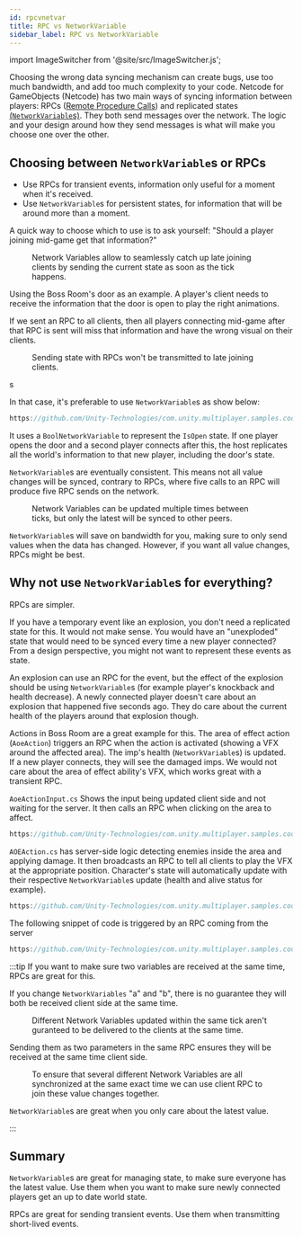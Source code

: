 ```yaml
---
id: rpcvnetvar
title: RPC vs NetworkVariable
sidebar_label: RPC vs NetworkVariable
---
```

import ImageSwitcher from '@site/src/ImageSwitcher.js';

Choosing the wrong data syncing mechanism can create bugs, use too much bandwidth, and add too much complexity to your code.
Netcode for GameObjects (Netcode) has two main ways of syncing information between players: RPCs ([Remote Procedure Calls](../advanced-topics/messaging-system.md)) and replicated states [(`NetworkVariable`s)](../basics/networkvariable). They both send messages over the network. The logic and your design around how they send messages is what will make you choose one over the other.

## Choosing between `NetworkVariable`s or RPCs

- Use RPCs for transient events, information only useful for a  moment when it's received.
- Use `NetworkVariable`s for persistent states, for information that will be around more than a moment.

A quick way to choose which to use is to ask yourself: "Should a player joining mid-game get that information?"

<figure>
<ImageSwitcher
lightImageSrc="/sequence_diagrams/NetworkVariable/NetworkVariables_LateJoinClient.png?text=LightMode"
darkImageSrc="/sequence_diagrams/NetworkVariable/NetworkVariables_LateJoinClient_Dark.png?text=DarkMode"/>
<figcaption>Network Variables allow to seamlessly catch up late joining clients by sending the current state as soon as the tick happens.</figcaption>
</figure>

Using the Boss Room's door as an example. A player's client needs to receive the information that the door is open to play the right animations.

If we sent an RPC to all clients, then all players connecting mid-game after that RPC is sent will miss that information and have the wrong visual on their clients.

<figure>
<ImageSwitcher
lightImageSrc="/sequence_diagrams/NetworkVariableVSRPCs/RPCsLateJoin.png?text=LightMode"
darkImageSrc="/sequence_diagrams/NetworkVariableVSRPCs/RPCsLateJoin_Dark.png?text=DarkMode"/>
<figcaption>Sending state with RPCs won't be transmitted to late joining clients.</figcaption>
</figure>
s

In that case, it's preferable to use `NetworkVariable`s as show below:

```csharp reference
https://github.com/Unity-Technologies/com.unity.multiplayer.samples.coop/blob/v2.2.0/Assets/Scripts/Gameplay/GameplayObjects/SwitchedDoor.cs#L10-L26
```

It uses a `BoolNetworkVariable` to represent the `IsOpen` state. If one player opens the door and a second player connects after this, the host replicates all the world's information to that new player, including the door's state.

`NetworkVariable`s are eventually consistent. This means not all value changes will be synced, contrary to RPCs, where five calls to an RPC will produce five RPC sends on the network.

<figure>
<ImageSwitcher
lightImageSrc="/sequence_diagrams/NetworkVariable/NetworkVariables.png?text=LightMode"
darkImageSrc="/sequence_diagrams/NetworkVariable/NetworkVariables_Dark.png?text=DarkMode"/>
<figcaption>Network Variables can be updated multiple times between ticks, but only the latest will be synced to other peers.</figcaption>
</figure>

`NetworkVariable`s will save on bandwidth for you, making sure to only send values when the data has changed. However, if you want all value changes, RPCs might be best.

## Why not use `NetworkVariable`s for everything?

RPCs are simpler.

If you have a temporary event like an explosion, you don't need a replicated state for this. It would not make sense. You would have an "unexploded" state that would need to be synced every time a new player connected? From a design perspective, you might not want to represent these events as state.

An explosion can use an RPC for the event, but the effect of the explosion should be using `NetworkVariable`s (for example player's knockback and health decrease). A newly connected player doesn't care about an explosion that happened five seconds ago. They do care about the current health of the players around that explosion though.

Actions in Boss Room are a great example for this. The area of effect action (`AoeAction`) triggers an RPC when the action is activated (showing a VFX around the affected area). The imp's health (`NetworkVariable`s) is updated. If a new player connects, they will see the damaged imps. We would not care about the area of effect ability's VFX, which works great with a transient RPC.

`AoeActionInput.cs` Shows the input being updated client side and not waiting for the server. It then calls an RPC when clicking on the area to affect.

```csharp reference
https://github.com/Unity-Technologies/com.unity.multiplayer.samples.coop/blob/v2.2.0/Assets/Scripts/Gameplay/Action/Input/AoeActionInput.cs
```

`AOEAction.cs` has server-side logic detecting enemies inside the area and applying damage. It then broadcasts an RPC to tell all clients to play the VFX at the appropriate position. Character's state will automatically update with their respective `NetworkVariable`s update (health and alive status for example).

```csharp reference
https://github.com/Unity-Technologies/com.unity.multiplayer.samples.coop/blob/v2.2.0/Assets/Scripts/Gameplay/Action/ConcreteActions/AOEAction.cs#L8-L-40
```

The following snippet of code is triggered by an RPC coming from the server

```csharp reference
https://github.com/Unity-Technologies/com.unity.multiplayer.samples.coop/blob/v2.2.0/Assets/Scripts/Gameplay/Action/ConcreteActions/AOEAction.cs#L77-L82
```

:::tip
If you want to make sure two variables are received at the same time, RPCs are great for this.

If you change `NetworkVariables` "a" and "b", there is no guarantee they will both be received client side at the same time.

<figure>
<ImageSwitcher
lightImageSrc="/sequence_diagrams/NetworkVariable/NetVarDataUpdates.png?text=LightMode"
darkImageSrc="/sequence_diagrams/NetworkVariable/NetVarDataUpdates_Dark.png?text=DarkMode"/>
 <figcaption>Different Network Variables updated within the same tick aren't guranteed to be delivered to the clients at the same time. </figcaption>
</figure>

Sending them as two parameters in the same RPC ensures they will be received at the same time client side.

<figure>
<ImageSwitcher
lightImageSrc="/sequence_diagrams/NetworkVariableVSRPCs/ManagingNetVarData_RPCs.png?text=LightMode"
darkImageSrc="/sequence_diagrams/NetworkVariableVSRPCs/ManagingNetVarData_RPCs_Dark.png?text=DarkMode"/>
 <figcaption>To ensure that several different Network Variables are all synchronized at the same exact time we can use client RPC to join these value changes together.</figcaption>
</figure>

`NetworkVariable`s are great when you only care about the latest value.

:::


## Summary

`NetworkVariable`s are great for managing state, to make sure everyone has the latest value. Use them when you want to make sure newly connected players get an up to date world state.

RPCs are great for sending transient events. Use them when transmitting short-lived events.
